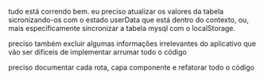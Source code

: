 
tudo está correndo bem.
eu preciso atualizar os valores da tabela sicronizando-os com o
estado userData que está dentro do contexto, ou, mais especificamente sincronizar
a tabela mysql com o localStorage.

preciso também excluir algumas informações irrelevantes do aplicativo que vão ser dificeis de implementar
arrumar todo o código


preciso documentar cada rota, capa componente e refatorar todo o código